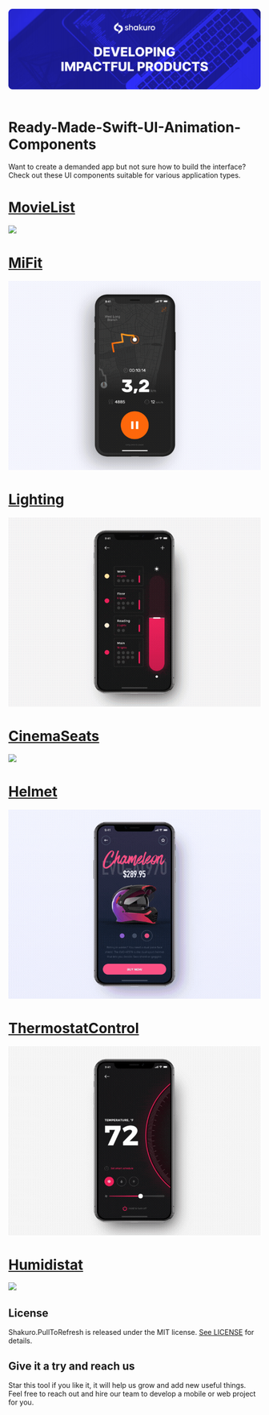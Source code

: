 ![Shakuro UIComponents](Resources/title_image.png)
<br><br>
# Ready-Made-Swift-UI-Animation-Components

Want to create a demanded app but not sure how to build the interface? Check out these UI components suitable for various application types.

<p><h1 align="left"><a href="https://github.com/shakurocom/MovieListDemo">MovieList</a></h1></p>

![](Resources/event-info.gif)

<p><h1 align="left"><a href="https://github.com/shakurocom/MiFitDemo">MiFit</a></h1></p>

![](Resources/transition-navigation.gif)

<p><h1 align="left"><a href="https://github.com/shakurocom/LightingDemo">Lighting</a></h1></p>

![](Resources/lighting-control.gif)

<p><h1 align="left"><a href="https://github.com/shakurocom/CinemaSeatsDemo">CinemaSeats</a></h1></p>

![](Resources/ticket-booking.gif)

<p><h1 align="left"><a href="https://github.com/shakurocom/HelmetDemo">Helmet</a></h1></p>

![](Resources/product-animation.gif)

<p><h1 align="left"><a href="https://github.com/shakurocom/ThermostatControl">ThermostatControl</a></h1></p>

![](Resources/thermostat-control.gif)

<p><h1 align="left"><a href="https://github.com/shakurocom/humidistat">Humidistat</a></h1></p>

![](Resources/humidistat-control.gif)

## License

Shakuro.PullToRefresh is released under the MIT license. [See LICENSE](https://github.com/shakurocom/Ready-Made-Swift-UI-Animation-Components/blob/master/LICENSE.md) for details.

## Give it a try and reach us

Star this tool if you like it, it will help us grow and add new useful things. 
Feel free to reach out and hire our team to develop a mobile or web project for you.


